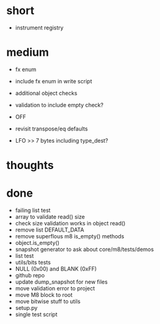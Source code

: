 # short

- instrument registry

# medium

- fx enum
- include fx enum in write script

- additional object checks
- validation to include empty check?
- OFF
- revisit transpose/eq defaults
- LFO >> 7 bytes including type_dest?

# thoughts

# done

- failing list test
- array to validate read() size
- check size validation works in object read()
- remove list DEFAULT_DATA
- remove superflous m8 is_empty() methods
- object.is_empty()
- snapshot generator to ask about core/m8/tests/demos
- list test
- utils/bits tests
- NULL (0x00) and BLANK (0xFF)
- github repo
- update dump_snapshot for new files
- move validation error to project
- move M8 block to root
- move bitwise stuff to utils
- setup.py
- single test script

